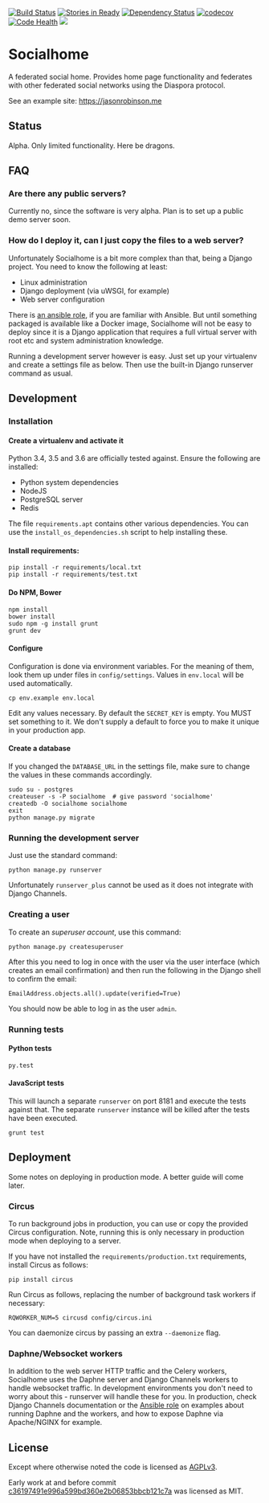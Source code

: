 [![Build Status](https://travis-ci.org/jaywink/socialhome.svg?branch=master)](https://travis-ci.org/jaywink/socialhome) [![Stories in Ready](https://badge.waffle.io/jaywink/socialhome.png?label=ready&title=Ready)](https://waffle.io/jaywink/socialhome) [![Dependency Status](https://gemnasium.com/badges/github.com/jaywink/socialhome.svg)](https://gemnasium.com/github.com/jaywink/socialhome) [![codecov](https://codecov.io/gh/jaywink/socialhome/branch/master/graph/badge.svg)](https://codecov.io/gh/jaywink/socialhome) [![Code Health](https://landscape.io/github/jaywink/socialhome/master/landscape.svg?style=flat)](https://landscape.io/github/jaywink/socialhome/master) [![](https://img.shields.io/badge/license-AGPLv3-red.svg)](https://tldrlegal.com/license/gnu-affero-general-public-license-v3-(agpl-3.0))

# Socialhome

A federated social home. Provides home page functionality and federates with other federated social networks using the Diaspora protocol.

See an example site: https://jasonrobinson.me

## Status

Alpha. Only limited functionality. Here be dragons.

## FAQ

### Are there any public servers?

Currently no, since the software is very alpha. Plan is to set up a public demo server soon.

### How do I deploy it, can I just copy the files to a web server?

Unfortunately Socialhome is a bit more complex than that, being a Django project. You need to know the following at least:
* Linux administration
* Django deployment (via uWSGI, for example)
* Web server configuration

There is [an ansible role](https://github.com/jaywink/ansible-socialhome), if you are familiar with Ansible. But until something packaged is available like a Docker image, Socialhome will not be easy to deploy since it is a Django application that requires a full virtual server with root etc and system administration knowledge.

Running a development server however is easy. Just set up your virtualenv and create a settings file as below. Then use the built-in Django runserver command as usual.

## Development

### Installation

#### Create a virtualenv and activate it

Python 3.4, 3.5 and 3.6 are officially tested against. Ensure the following are installed:

* Python system dependencies
* NodeJS
* PostgreSQL server
* Redis

The file `requirements.apt` contains other various dependencies. You can use the `install_os_dependencies.sh` script to help installing these.

#### Install requirements:

    pip install -r requirements/local.txt
    pip install -r requirements/test.txt
    
#### Do NPM, Bower

    npm install
    bower install
    sudo npm -g install grunt
    grunt dev
    
#### Configure

Configuration is done via environment variables. For the meaning of them, look them up under files in `config/settings`. Values in `env.local` will be used automatically.

    cp env.example env.local
    
Edit any values necessary. By default the `SECRET_KEY` is empty. You MUST set something to it. We don't supply a default to force you to make it unique in your production app.
    
#### Create a database

If you changed the `DATABASE_URL` in the settings file, make sure to change the values in these commands accordingly. 

    sudo su - postgres
    createuser -s -P socialhome  # give password 'socialhome'
    createdb -O socialhome socialhome
    exit
    python manage.py migrate
    
### Running the development server

Just use the standard command:

    python manage.py runserver
    
Unfortunately `runserver_plus` cannot be used as it does not integrate with Django Channels.
    
### Creating a user

To create an *superuser account*, use this command:

    python manage.py createsuperuser

After this you need to log in once with the user via the user interface (which creates an email confirmation) and then run the following in the Django shell to confirm the email:

    EmailAddress.objects.all().update(verified=True)
    
You should now be able to log in as the user `admin`.

### Running tests

#### Python tests

    py.test
    
#### JavaScript tests

This will launch a separate `runserver` on port 8181 and execute the tests against that. The separate `runserver` instance will be killed after the tests have been executed.

    grunt test

## Deployment

Some notes on deploying in production mode. A better guide will come later.

### Circus

To run background jobs in production, you can use or copy the provided Circus configuration. Note, running this is only necessary in production mode when deploying to a server.

If you have not installed the `requirements/production.txt` requirements, install Circus as follows:

    pip install circus
    
Run Circus as follows, replacing the number of background task workers if necessary:

    RQWORKER_NUM=5 circusd config/circus.ini
    
You can daemonize circus by passing an extra `--daemonize` flag.

### Daphne/Websocket workers

In addition to the web server HTTP traffic and the Celery workers, Socialhome uses the Daphne server and Django Channels workers to handle websocket traffic. In development environments you don't need to worry about this - runserver will handle these for you. In production, check Django Channels documentation or the [Ansible role](https://github.com/jaywink/ansible-socialhome) on examples about running Daphne and the workers, and how to expose Daphne via Apache/NGINX for example.

## License

Except where otherwise noted the code is licensed as [AGPLv3](https://tldrlegal.com/license/gnu-affero-general-public-license-v3-(agpl-3.0)).

Early work at and before commit [c36197491e996a599bd360e2b06853bbcb121c7a](https://github.com/jaywink/socialhome/commit/c36197491e996a599bd360e2b06853bbcb121c7a) was licensed as MIT.
